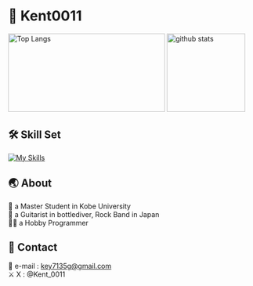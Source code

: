 # 💎 Kent0011
<p align="left"> 
  <img alt="Top Langs" height="160px" width="320px" src="https://github-readme-stats.vercel.app/api/top-langs/?username=Kent0011&layout=compact" />
  <img alt="github stats" height="160px" src="https://github-readme-stats.vercel.app/api?username=Kent0011&count_private=true&hide=stars&show_icons=true" />
</p>

## 🛠️ Skill Set
[![My Skills](https://skillicons.dev/icons?i=python,typescript,react,ruby,rails,swift,c,html,css,bootstrap,mui,docker,git,github,githubactions,vercel,heroku,vscode&perline=9)](https://skillicons.dev)


## 🌏 About
🏫 a Master Student in Kobe University  
🎸 a Guitarist in bottlediver, Rock Band in Japan  
🧑‍💻 a Hobby Programmer  

## 📨 Contact
📧 e-mail : key7135g@gmail.com  
⚔️ X : @Kent_0011

<!--
**Kent0011/Kent0011** is a ✨ _special_ ✨ repository because its `README.md` (this file) appears on your GitHub profile.

Here are some ideas to get you started:

- 🔭 I’m currently working on ...
- 🌱 I’m currently learning ...
- 👯 I’m looking to collaborate on ...
- 🤔 I’m looking for help with ...
- 💬 Ask me about ...
- 📫 How to reach me: ...
- 😄 Pronouns: ...
- ⚡ Fun fact: ...
-->
